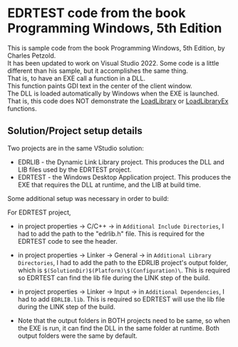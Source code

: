 # EDRTEST code from the book Programming Windows, 5th Edition

This is sample code from the book Programming Windows, 5th Edition, by Charles Petzold.  
It has been updated to work on Visual Studio 2022. Some code is a little different than his sample, but it accomplishes the same thing.  
That is, to have an EXE call a function in a DLL.  
This function paints GDI text in the center of the client window.  
The DLL is loaded automatically by Windows when the EXE is launched. That is, this code does NOT demonstrate the [LoadLibrary](https://learn.microsoft.com/en-us/windows/win32/api/libloaderapi/nf-libloaderapi-loadlibraryw) or [LoadLibraryEx](https://learn.microsoft.com/en-us/windows/win32/api/libloaderapi/nf-libloaderapi-loadlibraryexw) functions.  

## Solution/Project setup details

Two projects are in the same VStudio solution:
* EDRLIB - the Dynamic Link Library project. This produces the DLL and LIB files used by the EDRTEST project.
* EDRTEST - the Windows Desktop Application project. This produces the EXE that requires the DLL at runtime, and the LIB at build time.

Some additional setup was necessary in order to build:

For EDRTEST project,
* in project properties -> C/C++ -> in `Additional Include Directories`, I had to add the path to the "edrlib.h" file. This is required for the EDRTEST code to see the header.
* in project properties -> Linker -> General -> in `Additional Library Directories`, I had to add the path to the EDRLIB project's output folder, which is `$(SolutionDir)$(Platform)\$(Configuration)\`. This is required so EDRTEST can find the lib file during the LINK step of the build.
* in project properties -> Linker -> Input -> in `Additional Dependencies`, I had to add `EDRLIB.lib`. This is required so EDRTEST will use the lib file during the LINK step of the build.

* Note that the output folders in BOTH projects need to be same, so when the EXE is run, it can find the DLL in the same folder at runtime. Both output folders were the same by default.
